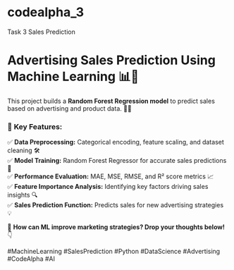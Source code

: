 # codealpha_3
Task 3 Sales Prediction

# **Advertising Sales Prediction Using Machine Learning 📊🚀**  

This project builds a **Random Forest Regression model** to predict sales based on advertising and product data. 🛒📢  

### 🔹 **Key Features:**  
✅ **Data Preprocessing:** Categorical encoding, feature scaling, and dataset cleaning 🛠️  
✅ **Model Training:** Random Forest Regressor for accurate sales predictions 🌲  
✅ **Performance Evaluation:** MAE, MSE, RMSE, and R² score metrics 📈  
✅ **Feature Importance Analysis:** Identifying key factors driving sales insights 🔍  
✅ **Sales Prediction Function:** Predicts sales for new advertising strategies 💡  

📢 **How can ML improve marketing strategies? Drop your thoughts below!** 👇  

#MachineLearning #SalesPrediction #Python #DataScience #Advertising #CodeAlpha #AI
